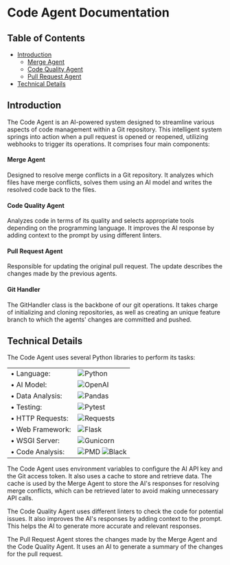 # Code Agent Documentation

## Table of Contents
- [Introduction](#introduction)
  - [Merge Agent](#merge-agent)
  - [Code Quality Agent](#code-quality-agent)
  - [Pull Request Agent](#pull-request-agent)
- [Technical Details](#technical-details)

## Introduction
The Code Agent is an AI-powered system designed to streamline various aspects of code management within a Git repository. This intelligent system springs into action when a pull request is opened or reopened, utilizing webhooks to trigger its operations. It comprises four main components:

#### Merge Agent
Designed to resolve merge conflicts in a Git repository. It analyzes which files have merge conflicts, solves them using an AI model and writes the resolved code back to the files.

#### Code Quality Agent
Analyzes code in terms of its quality and selects appropriate tools depending on the programming language. It improves the AI response by adding context to the prompt by using different linters.

#### Pull Request Agent
Responsible for updating the original pull request. The update describes the changes made by the previous agents.

#### Git Handler
The GitHandler class is the backbone of our git operations. It takes charge of initializing and cloning repositories, as well as creating an unique feature branch to which the agents' changes are committed and pushed.

## Technical Details

The Code Agent uses several Python libraries to perform its tasks:

| | |
|---|---|
| • Language: | <img src="https://img.shields.io/badge/python-v3.9-blue" alt="Python"> |
| • AI Model: | <img src="https://img.shields.io/badge/OpenAI-v1.13.3-brightgreen" alt="OpenAI"> |
| • Data Analysis: | <img src="https://img.shields.io/badge/Pandas-v2.2.1-yellow" alt="Pandas"> |
| • Testing: | <img src="https://img.shields.io/badge/Pytest-v6.2.5-red" alt="Pytest"> |
| • HTTP Requests: | <img src="https://img.shields.io/badge/Requests-v2.31.0-orange" alt="Requests"> |
| • Web Framework: | <img src="https://img.shields.io/badge/Flask-v3.0.2-green" alt="Flask"> |
| • WSGI Server: | <img src="https://img.shields.io/badge/Gunicorn-v21.2.0-blueviolet" alt="Gunicorn"> |
| • Code Analysis: | <img src="https://img.shields.io/badge/PMD-v6.38.0-blue" alt="PMD"> <img src="https://img.shields.io/badge/Black-v24.2.0-lightgrey" alt="Black">|

The Code Agent uses environment variables to configure the AI API key and the Git access token. It also uses a cache to store and retrieve data. The cache is used by the Merge Agent to store the AI's responses for resolving merge conflicts, which can be retrieved later to avoid making unnecessary API calls.

The Code Quality Agent uses different linters to check the code for potential issues. It also improves the AI's responses by adding context to the prompt. This helps the AI to generate more accurate and relevant responses.

The Pull Request Agent stores the changes made by the Merge Agent and the Code Quality Agent. It uses an AI to generate a summary of the changes for the pull request.
